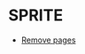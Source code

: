 # SPRITE



* [Remove pages](https://github.com/UoMResearchIT/SPRITE/wiki/Remove-a-Page-in-WordPress)